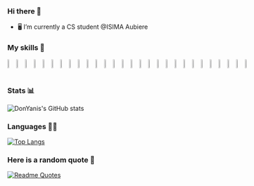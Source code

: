 ### Hi there 👋
- 🖥 I’m currently a CS student @ISIMA Aubiere <br /> 

### My skills 🧩
<div style="display: flex";>
  
<img src="https://raw.githubusercontent.com/yurijserrano/Github-Profile-Readme-Logos/042e36c55d4d757621dedc4f03108213fbb57ec4/programming%20languages/python.svg" style="width : 8%;">
  
<img src="https://raw.githubusercontent.com/yurijserrano/Github-Profile-Readme-Logos/042e36c55d4d757621dedc4f03108213fbb57ec4/programming%20languages/c.svg" style="width : 8%;">
  
<img src="https://raw.githubusercontent.com/yurijserrano/Github-Profile-Readme-Logos/042e36c55d4d757621dedc4f03108213fbb57ec4/programming%20languages/java.svg" style="width : 8%;">
  
<img src="https://raw.githubusercontent.com/yurijserrano/Github-Profile-Readme-Logos/042e36c55d4d757621dedc4f03108213fbb57ec4/programming%20languages/javascript.svg" style="width : 8%;">

<img src="https://raw.githubusercontent.com/yurijserrano/Github-Profile-Readme-Logos/042e36c55d4d757621dedc4f03108213fbb57ec4/frameworks/nodejs.svg" style="width : 8%;">
  
 <img src="https://raw.githubusercontent.com/yurijserrano/Github-Profile-Readme-Logos/042e36c55d4d757621dedc4f03108213fbb57ec4/others/html.svg" style="width : 8%;">
  
<img src="https://raw.githubusercontent.com/yurijserrano/Github-Profile-Readme-Logos/042e36c55d4d757621dedc4f03108213fbb57ec4/others/css.svg" style="width : 8%;">
  
<img src="https://raw.githubusercontent.com/yurijserrano/Github-Profile-Readme-Logos/042e36c55d4d757621dedc4f03108213fbb57ec4/databases/mysql.svg" style="width : 8%;">
  
<img src="https://raw.githubusercontent.com/yurijserrano/Github-Profile-Readme-Logos/042e36c55d4d757621dedc4f03108213fbb57ec4/frameworks/django.svg" style="width : 8%;">
  
<img src="https://raw.githubusercontent.com/yurijserrano/Github-Profile-Readme-Logos/042e36c55d4d757621dedc4f03108213fbb57ec4/databases/mongodb.svg" style="width : 9%;">
  
<img src="https://raw.githubusercontent.com/yurijserrano/Github-Profile-Readme-Logos/042e36c55d4d757621dedc4f03108213fbb57ec4/ides/eclipse.svg" style="width : 8%;">

 <img src="https://www.vectorlogo.zone/logos/jupyter/jupyter-ar21.svg" style="width : 12%;">
  
<img src="https://raw.githubusercontent.com/yurijserrano/Github-Profile-Readme-Logos/042e36c55d4d757621dedc4f03108213fbb57ec4/others/git.svg" style="width : 8%;">
  

<img src="https://raw.githubusercontent.com/yurijserrano/Github-Profile-Readme-Logos/042e36c55d4d757621dedc4f03108213fbb57ec4/others/npm.svg" style="width : 8%;">
  
<img src="https://raw.githubusercontent.com/yurijserrano/Github-Profile-Readme-Logos/042e36c55d4d757621dedc4f03108213fbb57ec4/text%20editors/vscode.svg" style="width : 7%;">
  
<img src="https://raw.githubusercontent.com/yurijserrano/Github-Profile-Readme-Logos/042e36c55d4d757621dedc4f03108213fbb57ec4/text%20editors/notepad++.png" style="width : 7%;">
  
<img src="https://raw.githubusercontent.com/yurijserrano/Github-Profile-Readme-Logos/042e36c55d4d757621dedc4f03108213fbb57ec4/tools/figma.png" style="width : 4%;">
 
   
<img src="https://raw.githubusercontent.com/yurijserrano/Github-Profile-Readme-Logos/042e36c55d4d757621dedc4f03108213fbb57ec4/cloud/github.svg" style="width : 8%;">
  
<img src="https://www.vectorlogo.zone/logos/expressjs/expressjs-ar21.svg" style="width : 9%;">
  
<img src="https://www.vectorlogo.zone/logos/pugjs/pugjs-icon.svg" style="width : 7%;">
  
<img src="https://upload.wikimedia.org/wikipedia/commons/thumb/e/ed/Pandas_logo.svg/512px-Pandas_logo.svg.png?20200209204934" style="width : 10%;">
  
<img src="https://www.vectorlogo.zone/logos/tensorflow/tensorflow-icon.svg" style="width : 7%;">
  
<img src="https://www.vectorlogo.zone/logos/sass-lang/sass-lang-ar21.svg" style="width : 8%;">
  
<img src="https://www.django-rest-framework.org/img/logo.png" style="width : 12%;">
  
<img src="https://upload.wikimedia.org/wikipedia/commons/thumb/0/05/Scikit_learn_logo_small.svg/260px-Scikit_learn_logo_small.svg.png?20180808062052" style="width : 8%;">
  
<img src="https://upload.wikimedia.org/wikipedia/commons/thumb/4/4b/Kali_Linux_2.0_wordmark.svg/langfr-1024px-Kali_Linux_2.0_wordmark.svg.png" style="width : 8%;">

<img src="https://github.com/bablubambal/All_logo_and_pictures/blob/main/social%20icons/linux.svg" style="width : 6%;">
<img src="https://www.vectorlogo.zone/logos/neo4j/neo4j-ar21.svg" style="width : 15%;">
 </div>
<br /> 

### Stats 📊
![DonYanis's GitHub stats](https://github-readme-stats.vercel.app/api?username=DonYanis&show_icons=true&theme=radical) <br />

### Languages 👨‍💻
[![Top Langs](https://github-readme-stats.vercel.app/api/top-langs/?username=DonYanis&layout=compact)](https://github.com/anuraghazra/github-readme-stats) <br /> 

### Here is a random quote 💬
[![Readme Quotes](https://quotes-github-readme.vercel.app/api?type=horizontal&theme=dark)](https://github.com/piyushsuthar/github-readme-quotes)


<!--
![Jokes Card](https://readme-jokes.vercel.app/api)

[![trophy](https://github-profile-trophy.vercel.app/?username=DonYanis&theme=onedark)](https://github.com/ryo-ma/github-profile-trophy)
-->
